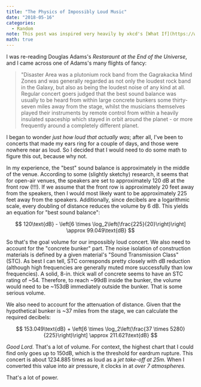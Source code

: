 ```yaml
---
title: "The Physics of Impossibly Loud Music"
date: "2018-05-16"
categories:
  - Random
note: This post was inspired very heavily by xkcd's [What If](https://what-if.xkcd.com/) series.
math: true
---
```


I was re-reading Douglas Adams's *Restaraunt at the End of the Universe*, and I came across one of Adams's many flights of fancy:

> "Disaster Area was a plutonium rock band from the Gagrakacka Mind Zones and
> was generally regarded as not only the loudest rock band in the Galaxy, but
> also as being the loudest noise of any kind at all. Regular concert goers
> judged that the best sound balance was usually to be heard from within large
> concrete bunkers some thirty-seven miles away from the stage, whilst the
> musicians themselves played their instruments by remote control from within a
> heavily insulated spaceship which stayed in orbit around the planet - or more
> frequently around a completely different planet.

I began to wonder *just how loud that actually was*; after all, I've been to concerts that made my ears ring for a couple of days, and those were nowhere near as loud.
So I decided that I would need to do some math to figure this out, because why not.

In my experience, the "best" sound balance is approximately in the middle of the venue.
According to some (slightly sketchy) research, it seems that for open-air venues, the speakers are set to approximately 120 dB at the front row (!!!).
If we assume that the front row is approximately 20 feet away from the speakers, then I would most likely want to be approximately 225 feet away from the speakers.
Additionally, since decibels are a logarithmic scale, every doubling of distance reduces the volume by 6 dB.
This yields an equation for "best sound balance":

$$
120\text{dB} - \left[6 \times \log_2\left(\frac{225}{20}\right)\right] \approx 99.049\text{dB}
$$

So that's the goal volume for our impossibly loud concert.
We also need to account for the "concrete bunker" part.
The noise isolation of construction materials is defined by a given material's "Sound Transmission Class" (STC).
As best I can tell, STC corresponds pretty closely with dB reduction (although high frequencies are generally muted more successfully than low frequencies).
A solid, 8-in. thick wall of concrete seems to have an STC rating of ~54.
Therefore, to reach ~99dB inside the bunker, the volume would need to be ~153dB immediately outside the bunker.
That is some serious volume.

We also need to account for the attenuation of distance. Given that the hypothetical bunker is ~37 miles from the stage, we can calculate the required decibels:

$$
153.049\text{dB} + \left[6 \times \log_2\left(\frac{37 \times 5280}{225}\right)\right] \approx 211.621\text{dB}
$$

*Good Lord.*
That's a lot of volume.
For context, the highest chart that I could find only goes up to 150dB, which is the threshold for eardrum rupture. This concert is about 1234.885 times as loud as a *jet take-off at 25m.*
When I converted this value into air pressure, it clocks in at *over 7 atmospheres.*

That's a lot of power.
